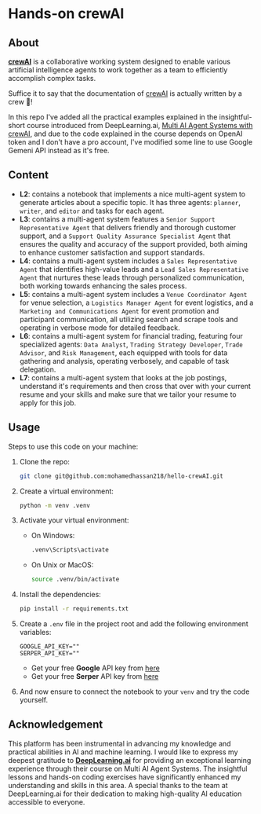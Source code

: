 # Hands-on crewAI

## About 

[**crewAI**](https://crewai.net/) is a collaborative working system designed to enable various artificial intelligence agents to work together as a team to efficiently accomplish complex tasks.

Suffice it to say that the documentation of [crewAI](https://docs.crewai.com/) is actually written by a crew 🤯!

In this repo I've added all the practical examples explained in the insightful-short course introduced from DeepLearning.ai, [Multi AI Agent Systems with crewAI](https://learn.deeplearning.ai/courses/multi-ai-agent-systems-with-crewai/lesson/1/introduction), and due to the code explained in the course depends on OpenAI token and I don't have a pro account, I've modified some line to use Google Gemeni API instead as it's free.


## Content

- **L2**: contains a notebook that implements a nice multi-agent system to generate articles about a specific topic. It has three agents: `planner`, `writer`, and `editor` and tasks for each agent.
- **L3**: contains a multi-agent system features a `Senior Support Representative Agent` that delivers friendly and thorough customer support, and a `Support Quality Assurance Specialist Agent` that ensures the quality and accuracy of the support provided, both aiming to enhance customer satisfaction and support standards.
- **L4**: contains a multi-agent system includes a `Sales Representative Agent` that identifies high-value leads and a `Lead Sales Representative Agent` that nurtures these leads through personalized communication, both working towards enhancing the sales process.
- **L5**: contains a multi-agent system includes a `Venue Coordinator Agent` for venue selection, a `Logistics Manager Agent` for event logistics, and a `Marketing and Communications Agent` for event promotion and participant communication, all utilizing search and scrape tools and operating in verbose mode for detailed feedback.
- **L6**: contains a multi-agent system for financial trading, featuring four specialized agents: `Data Analyst`, `Trading Strategy Developer`, `Trade Advisor`, and `Risk Management`, each equipped with tools for data gathering and analysis, operating verbosely, and capable of task delegation.
- **L7**: contains a multi-agent system that looks at the job postings, understand it's requirements and then cross that over with your current resume and your skills and make sure that we tailor your resume to apply for this job.


## Usage

Steps to use this code on your machine:

1. Clone the repo:
    ``` bash
    git clone git@github.com:mohamedhassan218/hello-crewAI.git
    ```

2. Create a virtual environment:
    ```bash
    python -m venv .venv
    ```

3. Activate your virtual environment:
    - On Windows:
        ```bash
        .venv\Scripts\activate
        ```

    - On Unix or MacOS:
        ```bash
        source .venv/bin/activate
        ```

4. Install the dependencies:
    ``` bash
    pip install -r requirements.txt
    ```

5. Create a `.env` file in the project root and add the following environment variables:
    ```
    GOOGLE_API_KEY=""
    SERPER_API_KEY=""
    ```
    - Get your free **Google** API key from [here](https://ai.google.dev/gemini-api/docs/api-key)
    - Get your free **Serper** API key from [here](https://serper.dev/api-key)


6. And now ensure to connect the notebook to your `venv` and try the code yourself.


## Acknowledgement

This platform has been instrumental in advancing my knowledge and practical abilities in AI and machine learning. I would like to express my deepest gratitude to [**DeepLearning.ai**](https://www.deeplearning.ai/) for providing an exceptional learning experience through their course on Multi AI Agent Systems. The insightful lessons and hands-on coding exercises have significantly enhanced my understanding and skills in this area. A special thanks to the team at DeepLearning.ai for their dedication to making high-quality AI education accessible to everyone.
